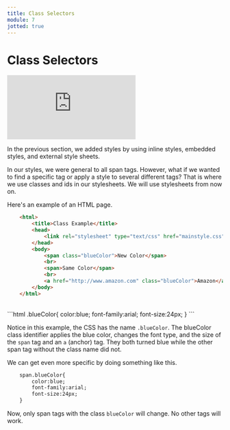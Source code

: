```yaml
---
title: Class Selectors
module: 7
jotted: true
---
```


# Class Selectors

<div class="embed-responsive embed-responsive-16by9"><iframe class="embed-responsive-item" src="https://www.youtube.com/embed/kkFsRWlswX0" frameborder="0" allowfullscreen></iframe></div>

In the previous section, we added styles by using inline styles, embedded styles, and external style sheets.  

In our styles, we were general to all span tags.  However, what if we wanted to find a specific tag or apply a style to several different tags?  That is where we use classes and ids in our stylesheets.  We will use stylesheets from now on.

Here's an example of an HTML page.

```html
    <html>
        <title>Class Example</title>
        <head>
            <link rel="stylesheet" type="text/css" href="mainstyle.css">
        </head>
        <body>
            <span class="blueColor">New Color</span>
            <br>
            <span>Same Color</span>
            <br>
            <a href="http://www.amazon.com" class="blueColor">Amazon</a>
        </body>
    </html>
```
<br>
```html
    .blueColor{
        color:blue;
        font-family:arial;
        font-size:24px;
    }
```



Notice in this example, the CSS has the name `.blueColor`.  The blueColor class identifier applies the blue color, changes the font type, and the size of the `span` tag and an `a` (anchor) tag.  They both turned blue while the other span tag without the class name did not.

We can get even more specific by doing something like this.

```html
    span.blueColor{
        color:blue;
        font-family:arial;
        font-size:24px;
    }
```

Now, only span tags with the class `blueColor` will change.  No other tags will work.